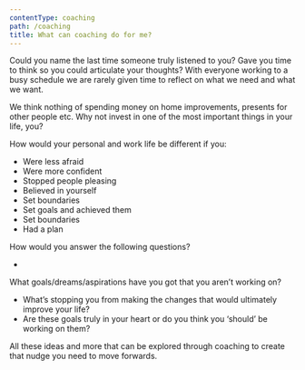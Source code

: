 ```yaml
---
contentType: coaching
path: /coaching
title: What can coaching do for me?
---
```

Could you name the last time someone truly listened to you? Gave you time to think so you could articulate your thoughts? With everyone working to a busy schedule we are rarely given time to reflect on what we need and what we want.

We think nothing of spending money on home improvements, presents for other people etc. Why not invest in one of the most important things in your life, you?

How would your personal and work life be different if you:

* Were less afraid
* Were more confident
* Stopped people pleasing
* Believed in yourself
* Set boundaries
* Set goals and achieved them
* Set boundaries
* Had a plan

How would you answer the following questions?

* 

What goals/dreams/aspirations have you got that you aren’t working on?

* What’s stopping you from making the changes that would ultimately improve your life?
* Are these goals truly in your heart or do you think you ‘should’ be working on them?

All these ideas and more that can be explored through coaching to create that nudge you need to move forwards.

